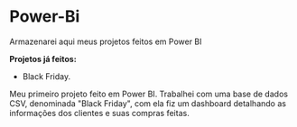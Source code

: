 # Power-Bi
Armazenarei aqui meus projetos feitos em Power BI


**Projetos já feitos:**

* Black Friday.

Meu primeiro projeto feito em Power BI. Trabalhei com uma base de dados CSV, denominada "Black Friday", com ela fiz um dashboard detalhando as informações dos clientes e suas compras feitas.


